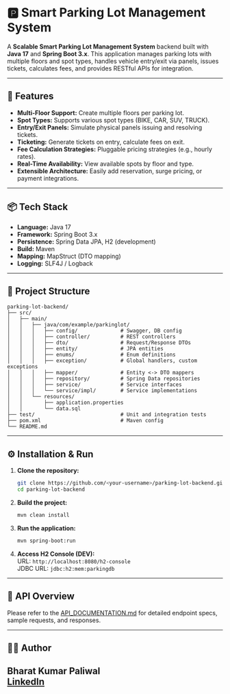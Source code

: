 # 🅿️ Smart Parking Lot Management System

A **Scalable Smart Parking Lot Management System** backend built with **Java 17** and **Spring Boot 3.x**. This application manages parking lots with multiple floors and spot types, handles vehicle entry/exit via panels, issues tickets, calculates fees, and provides RESTful APIs for integration.

---

## 🚀 Features

- **Multi-Floor Support:** Create multiple floors per parking lot.
- **Spot Types:** Supports various spot types (BIKE, CAR, SUV, TRUCK).
- **Entry/Exit Panels:** Simulate physical panels issuing and resolving tickets.
- **Ticketing:** Generate tickets on entry, calculate fees on exit.
- **Fee Calculation Strategies:** Pluggable pricing strategies (e.g., hourly rates).
- **Real-Time Availability:** View available spots by floor and type.
- **Extensible Architecture:** Easily add reservation, surge pricing, or payment integrations.

---

## 📦 Tech Stack

- **Language:** Java 17
- **Framework:** Spring Boot 3.x
- **Persistence:** Spring Data JPA, H2 (development)
- **Build:** Maven
- **Mapping:** MapStruct (DTO mapping)
- **Logging:** SLF4J / Logback

---

## 📁 Project Structure

```
parking-lot-backend/
├── src/
│   ├── main/
│   │   ├── java/com/example/parkinglot/
│   │   │   ├── config/              # Swagger, DB config
│   │   │   ├── controller/          # REST controllers
│   │   │   ├── dto/                 # Request/Response DTOs
│   │   │   ├── entity/              # JPA entities
│   │   │   ├── enums/               # Enum definitions
│   │   │   ├── exception/           # Global handlers, custom exceptions
│   │   │   ├── mapper/              # Entity <-> DTO mappers
│   │   │   ├── repository/          # Spring Data repositories
│   │   │   ├── service/             # Service interfaces
│   │   │   └── service/impl/        # Service implementations
│   │   └── resources/
│   │       ├── application.properties
│   │       └── data.sql
├── test/                            # Unit and integration tests
├── pom.xml                          # Maven config
└── README.md
```

---

## ⚙️ Installation & Run

1. **Clone the repository:**
   ```bash
   git clone https://github.com/<your-username>/parking-lot-backend.git
   cd parking-lot-backend
   ```

2. **Build the project:**
   ```bash
   mvn clean install
   ```

3. **Run the application:**
   ```bash
   mvn spring-boot:run
   ```

4. **Access H2 Console (DEV):**  
   URL: `http://localhost:8080/h2-console`  
   JDBC URL: `jdbc:h2:mem:parkingdb`

---

## 🔗 API Overview

Please refer to the [API_DOCUMENTATION.md](API_DOCUMENTATION.md) for detailed endpoint specs, sample requests, and responses.

---

## 👨‍💻 Author

**Bharat Kumar Paliwal**  
[LinkedIn](https://www.linkedin.com/in/bharat-kumar-paliwal-b69533221)
---

